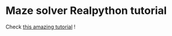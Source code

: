 # Maze solver Realpython tutorial

Check [this amazing tutorial](https://realpython.com/python-maze-solver/) !